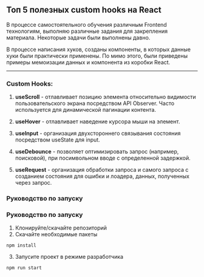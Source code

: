 ## Топ 5 полезных custom hooks на React
В процессе самостоятельного обучения различным Frontend технологиям, выполняю различные задания для закрепления материала.
Некоторые задачи были выполнены давно.

В процессе написания хуков, созданы компоненты, в которых данные хуки были практически применены.
По мимо этого, были приведены примеры мемоизации данных и компонента из коробки React.

____
### Custom Hooks:
1. **useScroll** - отлавливает позицию элемента относительно видимости пользовательского экрана посредством API Observer.
Часто используется для динамической пагинации контента.

2. **useHover** - отлавливает наведение курсора мыши на элемент.

3. **useInput** - организация двухстороннего связывания состояния посредством useState для input.

4. **useDebounce** - позволяет оптимизировать запрос (например, поисковой), при посимвольном вводе с определенной задержкой.

5. **useRequest** - организация обработки запроса и самого запроса с созданием состояния для ошибки и лоадера, данных, полученных через запрос.


### Руководство по запуску
### Руководство по запуску
1. Клонируйте/скачайте репозиторий
2. Скачайте необходимые пакеты
```
npm install
```
3. Запусите проект в режиме разработчика
```
npm run start
```
